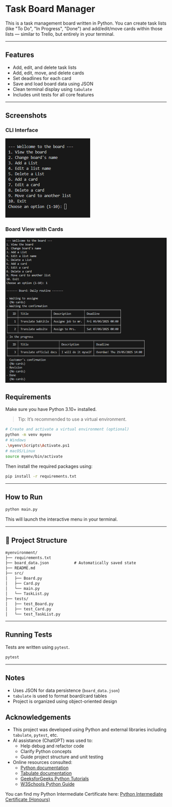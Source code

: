 # Task Board Manager

This is a task management board written in Python. You can create task lists (like "To Do", "In Progress", "Done") and add/edit/move cards within those lists — similar to Trello, but entirely in your terminal.

---

## Features

- Add, edit, and delete task lists
- Add, edit, move, and delete cards
- Set deadlines for each card
- Save and load board data using JSON
- Clean terminal display using `tabulate`
- Includes unit tests for all core features

---
## Screenshots

### CLI Interface
![Main Menu](images/Interface.png)

### Board View with Cards
![Board View](images/view_board.png)

## Requirements

Make sure you have Python 3.10+ installed.  
> Tip: It’s recommended to use a virtual environment.

```bash
# Create and activate a virtual environment (optional)
python -m venv myenv
# Windows
.\myenv\Scripts\Activate.ps1
# macOS/Linux
source myenv/bin/activate
```
Then install the required packages using:

```bash
pip install -r requirements.txt
```
---

## How to Run

```bash
python main.py
```

This will launch the interactive menu in your terminal.

---

## 📁 Project Structure

```
myenvironment/
├── requirements.txt
├── board_data.json           # Automatically saved state
├── README.md
├── src/
│   ├── Board.py
│   ├── Card.py
│   └── main.py
│   └── TaskList.py
├── tests/
│   ├── test_Board.py
│   ├── test_Card.py
│   └── test_TaskList.py
```

---

## Running Tests

Tests are written using `pytest`.

```bash
pytest
```

---

## Notes

- Uses JSON for data persistence (`board_data.json`)
- `tabulate` is used to format board/card tables
- Project is organized using object-oriented design


## Acknowledgements

- This project was developed using Python and external libraries including `tabulate`, `pytest`, etc.
- AI assistance (ChatGPT) was used to:
  - Help debug and refactor code
  - Clarify Python concepts
  - Guide project structure and unit testing
- Online resources consulted:
  - [Python documentation](https://docs.python.org/3/)
  - [Tabulate documentation](https://pypi.org/project/tabulate/)
  - [GeeksforGeeks Python Tutorials](https://www.geeksforgeeks.org/)
  - [W3Schools Python Guide](https://www.w3schools.com/python/)

You can find my Python Intermediate Certificate here: [Python Intermediate Certificate (Honours)](./Certificate_of_Achievement_with_Honours_Nirawan_Hmanthong.pdf)




